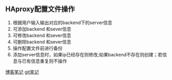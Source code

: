 ## HAproxy配置文件操作
1. 根据用户输入输出对应的backend下的server信息
2. 可添加backend 和sever信息
3. 可修改backend 和sever信息
4. 可删除backend 和sever信息
5. 操作配置文件前进行备份
6. 添加server信息时，如果ip已经存在则修改;如果backend不存在则创建；若信息与已有信息重复则不操作

[博客笔记](blog.v-api.com)
[git笔记]()